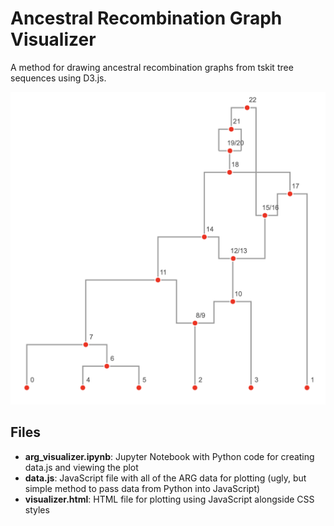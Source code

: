 # Ancestral Recombination Graph Visualizer

A method for drawing ancestral recombination graphs from tskit tree sequences using D3.js.

![ARG Visualizer Example|width=200](./README_pics/arg_visualizer.png)

## Files

- **arg_visualizer.ipynb**: Jupyter Notebook with Python code for creating data.js and viewing the plot
- **data.js**: JavaScript file with all of the ARG data for plotting (ugly, but simple method to pass data from Python into JavaScript)
- **visualizer.html**: HTML file for plotting using JavaScript alongside CSS styles
